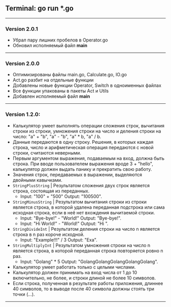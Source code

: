 ## Terminal: go run *.go

___
### Version 2.0.1
- Убрал пару лишних пробелов в Operator.go
- Обновил исполняемый файл **main**
___
### Version 2.0.0
- Оптимизированы файлы main.go, Calculate.go, IO.go
- Act.go разбит на отдельные функции
- Добавлены новые функции Operator, Switch в одноименных файлах
- Все функции упакованы в пакеты Act и Utils
- Добавлен исполняемый файл **main**
___
### Version 1.2.0:
- Калькулятор умеет выполнять операции сложения строк, вычитания строки из строки, умножения строки на число и деления строки на число: "a" + "b", "a" - "b", "a" * b, "a" / b.
- Данные передаются в одну строку. Решения, в которых каждая строка, число и арифметическая операция передаются с новой строки, считаются неверными.
- Первым аргументом выражения, подаваемым на вход, должна быть строка. При вводе пользователем выражения вроде 3 + "hello", калькулятор должен выдать панику и прекратить свою работу.
- Значения строк, передаваемых в выражении, выделяются двойными кавычками.
- `StringPlusString` | Результатом сложения двух строк является строка, состоящая из переданных.
  - Input: "100" + "500"   Output: "100500".
- `StringMinusString` | Результатом вычитания строки из строки является строка, в которой удалена переданная подстрока или сама исходная строка, если в неё нет вхождения вычитаемой строки.
  - Input: "Bye-bye!" - "World!"   Output: "Bye-bye!".
  - Input: "Hi World!" - "World!"   Output: "Hi ".
- `StringDivideInt` | Результатом деления строки на число n является строка в n раз короче исходной.
    - Input: "Example!!!" / 3   Output: "Exa".
- `StringMultiplyInt` | Результатом умножения строки на число n является строка, в которой переданная строка повторяется ровно n раз.
  - Input: "Golang" * 5   Output: "GolangGolangGolangGolangGolang".
- Калькулятор умеет работать только с целыми числами.
- Калькулятор должен принимать на вход числа от 1 до 10 включительно, не более, и строки длиной не более 10 символов.
- Если строка, полученная в результате работы приложения, длиннее 40 символов, то в выводе после 40 символа должны стоять три точки (...).
___
